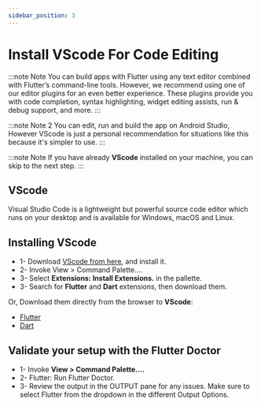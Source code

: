 ```yaml
---
sidebar_position: 3
---
```


# Install VScode For Code Editing

:::note Note
You can build apps with Flutter using any text editor combined with Flutter’s command-line tools. However, we recommend using one of our editor plugins for an even better experience. These plugins provide you with code completion, syntax highlighting, widget editing assists, run & debug support, and more.
:::

:::note Note 2
You can edit, run and build the app on Android Studio, However VScode is just a personal recommendation for situations like this because it's simpler to use.
:::

:::note Note
If you have already **VScode** installed on your machine, you can skip to the next step.
:::

## VScode

Visual Studio Code is a lightweight but powerful source code editor which runs on your desktop and is available for Windows, macOS and Linux.

## Installing VScode

- 1- Download [VScode from here](https://code.visualstudio.com/), and install it.
- 2- Invoke View > Command Palette….
- 3- Select **Extensions: Install Extensions.** in the pallette.
- 3- Search for **Flutter** and **Dart** extensions, then download them.

Or, Download them directly from the browser to **VScode**:

- [Flutter](https://marketplace.visualstudio.com/items?itemName=Dart-Code.flutter)
- [Dart](https://marketplace.visualstudio.com/items?itemName=Dart-Code.dart-code)

## Validate your setup with the Flutter Doctor

- 1- Invoke **View > Command Palette….**
- 2- Flutter: Run Flutter Doctor.
- 3- Review the output in the OUTPUT pane for any issues. Make sure to select Flutter from the dropdown in the different Output Options.
